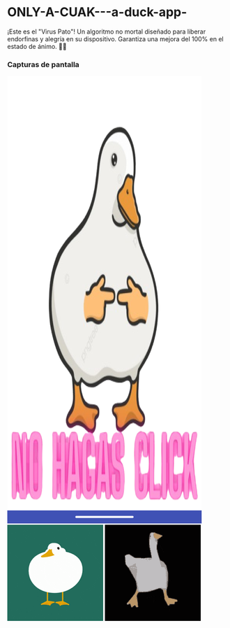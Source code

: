 # ONLY-A-CUAK---a-duck-app-
¡Este es el "Virus Pato"! Un algoritmo no mortal diseñado para liberar endorfinas y alegría en su dispositivo. Garantiza una mejora del 100% en el estado de ánimo. 🦆✨
### Capturas de pantalla
![Pantalla principal de la app](assets/Screenshot_20250824-133606.png)
![Pantalla principal de la app](assets/duck-dance.gif)
![Pantalla de ajustes](assets/f38203d31022a4ab6660088332c8885d.gif)

